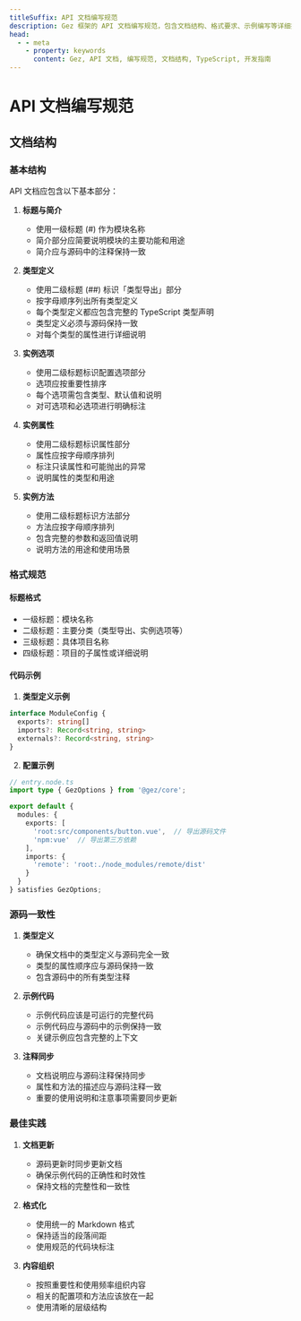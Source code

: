 ```yaml
---
titleSuffix: API 文档编写规范
description: Gez 框架的 API 文档编写规范，包含文档结构、格式要求、示例编写等详细指南，帮助开发者创建高质量的 API 文档。
head:
  - - meta
    - property: keywords
      content: Gez, API 文档, 编写规范, 文档结构, TypeScript, 开发指南
---
```


# API 文档编写规范

## 文档结构

### 基本结构

API 文档应包含以下基本部分：

1. **标题与简介**
   - 使用一级标题 (#) 作为模块名称
   - 简介部分应简要说明模块的主要功能和用途
   - 简介应与源码中的注释保持一致

2. **类型定义**
   - 使用二级标题 (##) 标识「类型导出」部分
   - 按字母顺序列出所有类型定义
   - 每个类型定义都应包含完整的 TypeScript 类型声明
   - 类型定义必须与源码保持一致
   - 对每个类型的属性进行详细说明

3. **实例选项**
   - 使用二级标题标识配置选项部分
   - 选项应按重要性排序
   - 每个选项需包含类型、默认值和说明
   - 对可选项和必选项进行明确标注

4. **实例属性**
   - 使用二级标题标识属性部分
   - 属性应按字母顺序排列
   - 标注只读属性和可能抛出的异常
   - 说明属性的类型和用途

5. **实例方法**
   - 使用二级标题标识方法部分
   - 方法应按字母顺序排列
   - 包含完整的参数和返回值说明
   - 说明方法的用途和使用场景

### 格式规范

#### 标题格式

- 一级标题：模块名称
- 二级标题：主要分类（类型导出、实例选项等）
- 三级标题：具体项目名称
- 四级标题：项目的子属性或详细说明

#### 代码示例

1. **类型定义示例**
```ts
interface ModuleConfig {
  exports?: string[]
  imports?: Record<string, string>
  externals?: Record<string, string>
}
```

2. **配置示例**
```ts
// entry.node.ts
import type { GezOptions } from '@gez/core';

export default {
  modules: {
    exports: [
      'root:src/components/button.vue',  // 导出源码文件
      'npm:vue'  // 导出第三方依赖
    ],
    imports: {
      'remote': 'root:./node_modules/remote/dist'
    }
  }
} satisfies GezOptions;
```

### 源码一致性

1. **类型定义**
   - 确保文档中的类型定义与源码完全一致
   - 类型的属性顺序应与源码保持一致
   - 包含源码中的所有类型注释

2. **示例代码**
   - 示例代码应该是可运行的完整代码
   - 示例代码应与源码中的示例保持一致
   - 关键示例应包含完整的上下文

3. **注释同步**
   - 文档说明应与源码注释保持同步
   - 属性和方法的描述应与源码注释一致
   - 重要的使用说明和注意事项需要同步更新

### 最佳实践

1. **文档更新**
   - 源码更新时同步更新文档
   - 确保示例代码的正确性和时效性
   - 保持文档的完整性和一致性

2. **格式化**
   - 使用统一的 Markdown 格式
   - 保持适当的段落间距
   - 使用规范的代码块标注

3. **内容组织**
   - 按照重要性和使用频率组织内容
   - 相关的配置项和方法应该放在一起
   - 使用清晰的层级结构
```